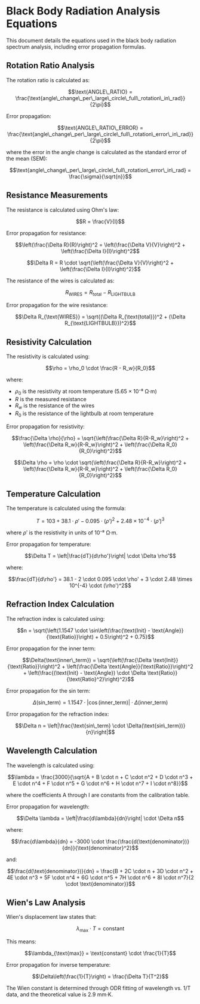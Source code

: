 # Black Body Radiation Analysis Equations

This document details the equations used in the black body radiation spectrum analysis, including error propagation formulas.

## Rotation Ratio Analysis

The rotation ratio is calculated as:

$$\text{ANGLE\_RATIO} = \frac{\text{angle\_change\_per\_large\_circle\_full\_rotation\_in\_rad}}{2\pi}$$

Error propagation:

$$\text{ANGLE\_RATIO\_ERROR} = \frac{\text{angle\_change\_per\_large\_circle\_full\_rotation\_error\_in\_rad}}{2\pi}$$

where the error in the angle change is calculated as the standard error of the mean (SEM):

$$\text{angle\_change\_per\_large\_circle\_full\_rotation\_error\_in\_rad} = \frac{\sigma}{\sqrt{n}}$$

## Resistance Measurements

The resistance is calculated using Ohm's law:

$$R = \frac{V}{I}$$

Error propagation for resistance:

$$\left(\frac{\Delta R}{R}\right)^2 = \left(\frac{\Delta V}{V}\right)^2 + \left(\frac{\Delta I}{I}\right)^2$$

$$\Delta R = R \cdot \sqrt{\left(\frac{\Delta V}{V}\right)^2 + \left(\frac{\Delta I}{I}\right)^2}$$

The resistance of the wires is calculated as:

$$R_{\text{WIRES}} = R_{\text{total}} - R_{\text{LIGHTBULB}}$$

Error propagation for the wire resistance:

$$\Delta R_{\text{WIRES}} = \sqrt{(\Delta R_{\text{total}})^2 + (\Delta R_{\text{LIGHTBULB}})^2}$$

## Resistivity Calculation

The resistivity is calculated using:

$$\rho = \rho_0 \cdot \frac{R - R_w}{R_0}$$

where:
- $\rho_0$ is the resistivity at room temperature (5.65 × 10⁻⁸ Ω·m)
- $R$ is the measured resistance
- $R_w$ is the resistance of the wires
- $R_0$ is the resistance of the lightbulb at room temperature

Error propagation for resistivity:

$$\frac{\Delta \rho}{\rho} = \sqrt{\left(\frac{\Delta R}{R-R_w}\right)^2 + \left(\frac{\Delta R_w}{R-R_w}\right)^2 + \left(\frac{\Delta R_0}{R_0}\right)^2}$$

$$\Delta \rho = \rho \cdot \sqrt{\left(\frac{\Delta R}{R-R_w}\right)^2 + \left(\frac{\Delta R_w}{R-R_w}\right)^2 + \left(\frac{\Delta R_0}{R_0}\right)^2}$$

## Temperature Calculation

The temperature is calculated using the formula:

$$T = 103 + 38.1 \cdot \rho' - 0.095 \cdot (\rho')^2 + 2.48 \times 10^{-4} \cdot (\rho')^3$$

where $\rho'$ is the resistivity in units of 10⁻⁸ Ω·m.

Error propagation for temperature:

$$\Delta T = \left|\frac{dT}{d\rho'}\right| \cdot \Delta \rho'$$

where:

$$\frac{dT}{d\rho'} = 38.1 - 2 \cdot 0.095 \cdot \rho' + 3 \cdot 2.48 \times 10^{-4} \cdot (\rho')^2$$

## Refraction Index Calculation

The refraction index is calculated using:

$$n = \sqrt{\left(1.1547 \cdot \sin\left(\frac{\text{Init} - \text{Angle}}{\text{Ratio}}\right) + 0.5\right)^2 + 0.75}$$

Error propagation for the inner term:

$$\Delta(\text{inner\_term}) = \sqrt{\left(\frac{\Delta \text{Init}}{\text{Ratio}}\right)^2 + \left(\frac{\Delta \text{Angle}}{\text{Ratio}}\right)^2 + \left(\frac{(\text{Init} - \text{Angle}) \cdot \Delta \text{Ratio}}{\text{Ratio}^2}\right)^2}$$

Error propagation for the sin term:

$$\Delta(\text{sin\_term}) = 1.1547 \cdot |\cos(\text{inner\_term})| \cdot \Delta(\text{inner\_term})$$

Error propagation for the refraction index:

$$\Delta n = \left|\frac{\text{sin\_term} \cdot \Delta(\text{sin\_term})}{n}\right|$$

## Wavelength Calculation

The wavelength is calculated using:

$$\lambda = \frac{3000}{\sqrt{A + B \cdot n + C \cdot n^2 + D \cdot n^3 + E \cdot n^4 + F \cdot n^5 + G \cdot n^6 + H \cdot n^7 + I \cdot n^8}}$$

where the coefficients A through I are constants from the calibration table.

Error propagation for wavelength:

$$\Delta \lambda = \left|\frac{d\lambda}{dn}\right| \cdot \Delta n$$

where:

$$\frac{d\lambda}{dn} = -3000 \cdot \frac{\frac{d(\text{denominator})}{dn}}{\text{denominator}^2}$$

and:

$$\frac{d(\text{denominator})}{dn} = \frac{B + 2C \cdot n + 3D \cdot n^2 + 4E \cdot n^3 + 5F \cdot n^4 + 6G \cdot n^5 + 7H \cdot n^6 + 8I \cdot n^7}{2 \cdot \text{denominator}}$$

## Wien's Law Analysis

Wien's displacement law states that:

$$\lambda_{\text{max}} \cdot T = \text{constant}$$

This means:

$$\lambda_{\text{max}} = \text{constant} \cdot \frac{1}{T}$$

Error propagation for inverse temperature:

$$\Delta\left(\frac{1}{T}\right) = \frac{\Delta T}{T^2}$$

The Wien constant is determined through ODR fitting of wavelength vs. 1/T data, and the theoretical value is 2.9 mm·K. 